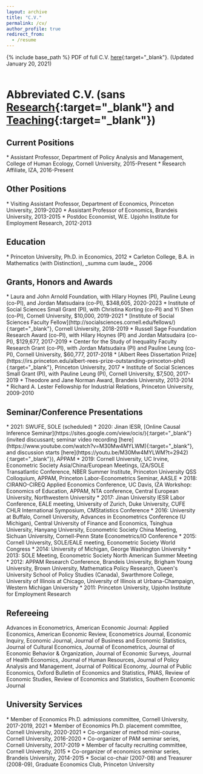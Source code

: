 ```yaml
---
layout: archive
title: "C.V."
permalink: /cv/
author_profile: true
redirect_from:
  - /resume
---
```


{% include base_path %}
PDF of full C.V. [here](https://peizhuan.github.io/cv_files/CV_ZhuanPei.pdf){:target="_blank"}. (Updated January 20, 2021)<br>
<br>

Abbreviated C.V. (sans [Research](https://peizhuan.github.io/research/){:target="_blank"} and [Teaching](https://peizhuan.github.io/teaching/){:target="_blank"})
======

<h2>Current Positions</h2>
* Assistant Professor, Department of Policy Analysis and Management, College of Human Ecology, Cornell University, 2015-Present
* Research Affiliate, IZA, 2016-Present

<h2>Other Positions</h2>
* Visiting Assistant Professor, Department of Economics, Princeton University, 2019-2020
* Assistant Professor of Economics, Brandeis University, 2013-2015
* Postdoc Economist, W.E. Upjohn Institute for Employment Research, 2012-2013

<h2>Education</h2>
* Princeton University, Ph.D. in Economics, 2012
* Carleton College, B.A. in Mathematics (with Distinction), _summa cum laude_, 2006

<h2>Grants, Honors and Awards</h2>
* Laura and John Arnold Foundation, with Hilary Hoynes (PI), Pauline Leung (co-PI), and Jordan Matsudaira (co-PI), $348,605, 2020-2023
* Institute of Social Sciences Small Grant (PI), with Christina Korting (co-PI) and Yi Shen (co-PI), Cornell University, $10,000, 2019-2021
* [Institute of Social Sciences Faculty Fellow](http://socialsciences.cornell.edu/fellows/){:target="_blank"}, Cornell University, 2018-2019
* Russell Sage Foundation Research Award (co-PI), with Hilary Hoynes (PI) and Jordan Matsudaira (co-PI), $129,677, 2017-2019
* Center for the Study of Inequality Faculty Research Grant (co-PI), with Jordan Matsudaira (PI) and Pauline Leung (co-PI), Cornell University, $60,777, 2017-2018
* [Albert Rees Dissertation Prize](https://irs.princeton.edu/albert-rees-prize-outstanding-princeton-phd){:target="_blank"}, Princeton University, 2017
* Institute of Social Sciences Small Grant (PI), with Pauline Leung (PI), Cornell University, $7,500, 2017-2019
* Theodore and Jane Norman Award, Brandeis University, 2013-2014
* Richard A. Lester Fellowship for Industrial Relations, Princeton University, 2009-2010

<h2>Seminar/Conference Presentations</h2>
* 2021: SWUFE, SOLE (scheduled)
* 2020: Jinan IESR, [Online Causal Inference Seminar](https://sites.google.com/view/ocis/){:target="_blank"} (invited discussant; seminar video recording [here](https://www.youtube.com/watch?v=M30Mw4MYLWM){:target="_blank"}, and discussion starts [here](https://youtu.be/M30Mw4MYLWM?t=2942){:target="_blank"}), APPAM
* 2019: Cornell University, UC Irvine, Econometric Society Asia/China/European Meetings, IZA/SOLE Transatlantic Conference, NBER Summer Institute, Princeton University QSS Colloquium, APPAM, Princeton Labor-Econometrics Seminar, AASLE
* 2018: CIRANO-CIREQ Applied Economics Conference, UC Davis, IZA Workshop: Economics of Education, APPAM, NTA conference, Central European University, Northwestern University
* 2017: Jinan University IESR Labor Conference, EALE meeting, University of Zurich, Duke University, CUFE CHLR International Symposium, CMStatistics Conference
* 2016: University at Buffalo, Cornell University, Advances in Econometrics Conference (U Michigan), Central University of Finance and Economics, Tsinghua University, Hanyang University, Econometric Society China Meeting, Sichuan University, Cornell-Penn State Econometrics/IO Conference
* 2015: Cornell University, SOLE/EALE meeting, Econometric Society World Congress
* 2014: University of Michigan, George Washington University
* 2013: SOLE Meeting, Econometric Society North American Summer Meeting
* 2012: APPAM Research Conference, Brandeis University, Brigham Young University, Brown University, Mathematica Policy Research, Queen's University School of Policy Studies (Canada), Swarthmore College, University of Illinois at Chicago, University of Illinois at Urbana-Champaign, Western Michigan University
* 2011: Princeton University, Upjohn Institute for Employment Research

<h2>Refereeing</h2>
Advances in Econometrics, American Economic Journal: Applied Economics, American Economic Review, Econometrics Journal, Economic Inquiry, Economic Journal, Journal of Business and Economic Statistics, Journal of Cultural Economics, Journal of Econometrics, Journal of Economic Behavior & Organization, Journal of Economic Surveys, Journal of Health Economics, Journal of Human Resources, Journal of Policy Analysis and Management, Journal of Political Economy, Journal of Public Economics, Oxford Bulletin of Economics and Statistics, PNAS, Review of Economic Studies, Review of Economics and Statistics, Southern Economic Journal

<h2>University Services</h2>
* Member of Economics Ph.D. admissions committee, Cornell University, 2017-2019, 2021
* Member of Economics Ph.D. placement committee, Cornell University, 2020-2021
* Co-organizer of method mini-course, Cornell University, 2016-2020
* Co-organizer of PAM seminar series, Cornell University, 2017-2019
* Member of faculty recruiting committee, Cornell University, 2015
* Co-organizer of economics seminar series, Brandeis University, 2014-2015
* Social co-chair (2007-08) and Treasurer (2008-09), Graduate Economics Club, Princeton University
